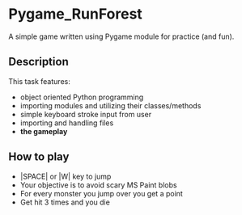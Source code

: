 # Pygame_RunForest
A simple game written using Pygame module for practice (and fun).

## Description
This task features:
- object oriented Python programming
- importing modules and utilizing their classes/methods
- simple keyboard stroke input from user
- importing and handling files
- **the gameplay**

## How to play
- |SPACE| or |W| key to jump
- Your objective is to avoid scary MS Paint blobs 
- For every monster you jump over you get a point
- Get hit 3 times and you die
